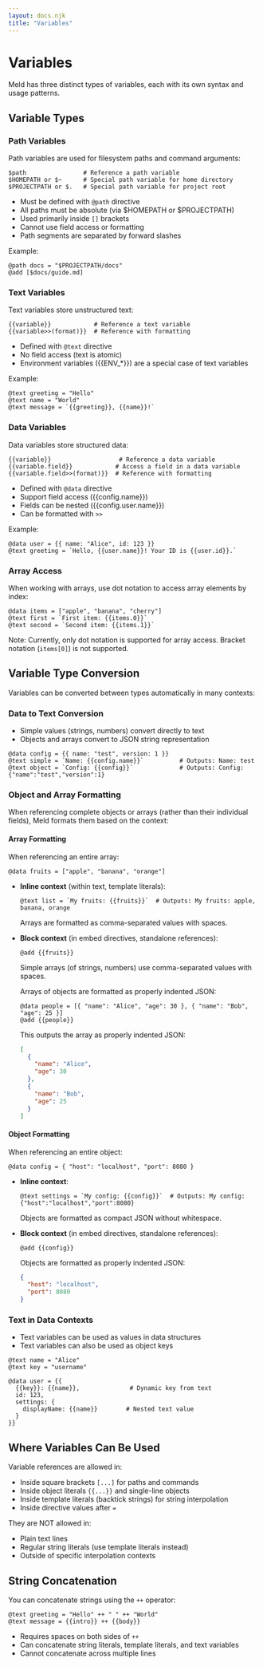 ```yaml
---
layout: docs.njk
title: "Variables"
---
```


# Variables

Meld has three distinct types of variables, each with its own syntax and usage patterns.

## Variable Types

### Path Variables

Path variables are used for filesystem paths and command arguments:

```meld
$path                # Reference a path variable
$HOMEPATH or $~      # Special path variable for home directory
$PROJECTPATH or $.   # Special path variable for project root
```

- Must be defined with `@path` directive
- All paths must be absolute (via $HOMEPATH or $PROJECTPATH)
- Used primarily inside `[]` brackets
- Cannot use field access or formatting
- Path segments are separated by forward slashes

Example:
```meld
@path docs = "$PROJECTPATH/docs"
@add [$docs/guide.md]
```

### Text Variables

Text variables store unstructured text:

```meld
{{variable}}            # Reference a text variable
{{variable>>(format)}}  # Reference with formatting
```

- Defined with `@text` directive
- No field access (text is atomic)
- Environment variables ({{ENV_*}}) are a special case of text variables

Example:
```meld
@text greeting = "Hello"
@text name = "World"
@text message = `{{greeting}}, {{name}}!`
```

### Data Variables

Data variables store structured data:

```meld
{{variable}}                   # Reference a data variable
{{variable.field}}            # Access a field in a data variable
{{variable.field>>(format)}}  # Reference with formatting
```

- Defined with `@data` directive
- Support field access ({{config.name}})
- Fields can be nested ({{config.user.name}})
- Can be formatted with `>>`

Example:
```meld
@data user = {{ name: "Alice", id: 123 }}
@text greeting = `Hello, {{user.name}}! Your ID is {{user.id}}.`
```

### Array Access

When working with arrays, use dot notation to access array elements by index:

```meld
@data items = ["apple", "banana", "cherry"]
@text first = `First item: {{items.0}}`
@text second = `Second item: {{items.1}}`
```

Note: Currently, only dot notation is supported for array access. Bracket notation (`items[0]`) is not supported.

## Variable Type Conversion

Variables can be converted between types automatically in many contexts:

### Data to Text Conversion

- Simple values (strings, numbers) convert directly to text
- Objects and arrays convert to JSON string representation

```meld
@data config = {{ name: "test", version: 1 }}
@text simple = `Name: {{config.name}}`          # Outputs: Name: test
@text object = `Config: {{config}}`             # Outputs: Config: {"name":"test","version":1}
```

### Object and Array Formatting

When referencing complete objects or arrays (rather than their individual fields), Meld formats them based on the context:

#### Array Formatting

When referencing an entire array:

```meld
@data fruits = ["apple", "banana", "orange"]
```

- **Inline context** (within text, template literals):
  ```meld
  @text list = `My fruits: {{fruits}}`  # Outputs: My fruits: apple, banana, orange
  ```
  Arrays are formatted as comma-separated values with spaces.

- **Block context** (in embed directives, standalone references):
  ```meld
  @add {{fruits}}
  ```
  Simple arrays (of strings, numbers) use comma-separated values with spaces.
  
  Arrays of objects are formatted as properly indented JSON:
  ```meld
  @data people = [{ "name": "Alice", "age": 30 }, { "name": "Bob", "age": 25 }]
  @add {{people}}
  ```
  This outputs the array as properly indented JSON:
  ```json
  [
    {
      "name": "Alice",
      "age": 30
    },
    {
      "name": "Bob",
      "age": 25
    }
  ]
  ```

#### Object Formatting

When referencing an entire object:

```meld
@data config = { "host": "localhost", "port": 8080 }
```

- **Inline context**:
  ```meld
  @text settings = `My config: {{config}}`  # Outputs: My config: {"host":"localhost","port":8080}
  ```
  Objects are formatted as compact JSON without whitespace.

- **Block context** (in embed directives, standalone references):
  ```meld
  @add {{config}}
  ```
  Objects are formatted as properly indented JSON:
  ```json
  {
    "host": "localhost",
    "port": 8080
  }
  ```

### Text in Data Contexts

- Text variables can be used as values in data structures
- Text variables can also be used as object keys

```meld
@text name = "Alice"
@text key = "username"

@data user = {{
  {{key}}: {{name}},              # Dynamic key from text
  id: 123,
  settings: {
    displayName: {{name}}        # Nested text value
  }
}}
```

## Where Variables Can Be Used

Variable references are allowed in:
- Inside square brackets `[...]` for paths and commands
- Inside object literals `{{...}}` and single-line objects
- Inside template literals (backtick strings) for string interpolation
- Inside directive values after `=`

They are NOT allowed in:
- Plain text lines
- Regular string literals (use template literals instead)
- Outside of specific interpolation contexts

## String Concatenation

You can concatenate strings using the `++` operator:

```meld
@text greeting = "Hello" ++ " " ++ "World"
@text message = {{intro}} ++ {{body}}
```

- Requires spaces on both sides of `++`
- Can concatenate string literals, template literals, and text variables
- Cannot concatenate across multiple lines